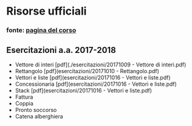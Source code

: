 # Risorse ufficiali
### fonte: [pagina del corso](https://www.mat.unical.it/informatica/FondamentiDIInformatica)

## Esercitazioni a.a. 2017-2018
- Vettore di interi [pdf](./esercitazioni/20171009 - Vettore di interi.pdf)
- Rettangolo [pdf](esercitazioni/20171010 - Rettangolo.pdf)
- Vettori e liste [pdf](esercitazioni/20171016 - Vettori e liste.pdf)
- Concessionaria [pdf](esercitazioni/20171016 - Vettori e liste.pdf)
- Stack [pdf](esercitazioni/20171016 - Vettori e liste.pdf)
- Fattura
- Coppia
- Pronto soccorso
- Catena alberghiera